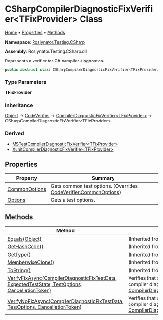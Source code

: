 # CSharpCompilerDiagnosticFixVerifier\<TFixProvider\> Class

[Home](../../../../README.md) &#x2022; [Properties](#properties) &#x2022; [Methods](#methods)

**Namespace**: [Roslynator.Testing.CSharp](../README.md)

**Assembly**: Roslynator\.Testing\.CSharp\.dll

  
Represents a verifier for C\# compiler diagnostics\.

```csharp
public abstract class CSharpCompilerDiagnosticFixVerifier<TFixProvider> : Roslynator.Testing.CompilerDiagnosticFixVerifier<TFixProvider> where TFixProvider : Microsoft.CodeAnalysis.CodeFixes.CodeFixProvider, new()
```

### Type Parameters

**TFixProvider**

### Inheritance

[Object](https://docs.microsoft.com/en-us/dotnet/api/system.object) &#x2192; [CodeVerifier](../../CodeVerifier/README.md) &#x2192; [CompilerDiagnosticFixVerifier\<TFixProvider\>](../../CompilerDiagnosticFixVerifier-1/README.md) &#x2192; CSharpCompilerDiagnosticFixVerifier\<TFixProvider\>

### Derived

* [MSTestCompilerDiagnosticFixVerifier\<TFixProvider\>](../MSTest/MSTestCompilerDiagnosticFixVerifier-1/README.md)
* [XunitCompilerDiagnosticFixVerifier\<TFixProvider\>](../Xunit/XunitCompilerDiagnosticFixVerifier-1/README.md)

## Properties

| Property | Summary |
| -------- | ------- |
| [CommonOptions](CommonOptions/README.md) | Gets common test options\. \(Overrides [CodeVerifier.CommonOptions](../../CodeVerifier/CommonOptions/README.md)\) |
| [Options](Options/README.md) | Gets a test options\. |

## Methods

| Method | Summary |
| ------ | ------- |
| [Equals(Object)](https://docs.microsoft.com/en-us/dotnet/api/system.object.equals) |  \(Inherited from [Object](https://docs.microsoft.com/en-us/dotnet/api/system.object)\) |
| [GetHashCode()](https://docs.microsoft.com/en-us/dotnet/api/system.object.gethashcode) |  \(Inherited from [Object](https://docs.microsoft.com/en-us/dotnet/api/system.object)\) |
| [GetType()](https://docs.microsoft.com/en-us/dotnet/api/system.object.gettype) |  \(Inherited from [Object](https://docs.microsoft.com/en-us/dotnet/api/system.object)\) |
| [MemberwiseClone()](https://docs.microsoft.com/en-us/dotnet/api/system.object.memberwiseclone) |  \(Inherited from [Object](https://docs.microsoft.com/en-us/dotnet/api/system.object)\) |
| [ToString()](https://docs.microsoft.com/en-us/dotnet/api/system.object.tostring) |  \(Inherited from [Object](https://docs.microsoft.com/en-us/dotnet/api/system.object)\) |
| [VerifyFixAsync(CompilerDiagnosticFixTestData, ExpectedTestState, TestOptions, CancellationToken)](../../CompilerDiagnosticFixVerifier-1/VerifyFixAsync/README.md) | Verifies that specified source will produce compiler diagnostic\. \(Inherited from [CompilerDiagnosticFixVerifier\<TFixProvider\>](../../CompilerDiagnosticFixVerifier-1/README.md)\) |
| [VerifyNoFixAsync(CompilerDiagnosticFixTestData, TestOptions, CancellationToken)](../../CompilerDiagnosticFixVerifier-1/VerifyNoFixAsync/README.md) | Verifies that specified source will not produce compiler diagnostic\. \(Inherited from [CompilerDiagnosticFixVerifier\<TFixProvider\>](../../CompilerDiagnosticFixVerifier-1/README.md)\) |

